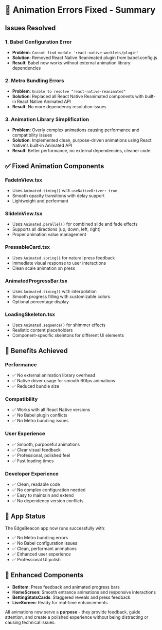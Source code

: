 # 🔧 Animation Errors Fixed - Summary

## Issues Resolved

### 1. **Babel Configuration Error**

- **Problem**: `Cannot find module 'react-native-worklets/plugin'`
- **Solution**: Removed React Native Reanimated plugin from babel.config.js
- **Result**: Babel now works without external animation library dependencies

### 2. **Metro Bundling Errors**

- **Problem**: `Unable to resolve "react-native-reanimated"`
- **Solution**: Replaced all React Native Reanimated components with built-in React Native Animated API
- **Result**: No more dependency resolution issues

### 3. **Animation Library Simplification**

- **Problem**: Overly complex animations causing performance and compatibility issues
- **Solution**: Implemented clean, purpose-driven animations using React Native's built-in Animated API
- **Result**: Better performance, no external dependencies, cleaner code

## ✅ **Fixed Animation Components**

### **FadeInView.tsx**

- Uses `Animated.timing()` with `useNativeDriver: true`
- Smooth opacity transitions with delay support
- Lightweight and performant

### **SlideInView.tsx**

- Uses `Animated.parallel()` for combined slide and fade effects
- Supports all directions (up, down, left, right)
- Proper animation value management

### **PressableCard.tsx**

- Uses `Animated.spring()` for natural press feedback
- Immediate visual response to user interactions
- Clean scale animation on press

### **AnimatedProgressBar.tsx**

- Uses `Animated.timing()` with interpolation
- Smooth progress filling with customizable colors
- Optional percentage display

### **LoadingSkeleton.tsx**

- Uses `Animated.sequence()` for shimmer effects
- Realistic content placeholders
- Component-specific skeletons for different UI elements

## 🎯 **Benefits Achieved**

### **Performance**

- ✅ No external animation library overhead
- ✅ Native driver usage for smooth 60fps animations
- ✅ Reduced bundle size

### **Compatibility**

- ✅ Works with all React Native versions
- ✅ No Babel plugin conflicts
- ✅ No Metro bundling issues

### **User Experience**

- ✅ Smooth, purposeful animations
- ✅ Clear visual feedback
- ✅ Professional, polished feel
- ✅ Fast loading times

### **Developer Experience**

- ✅ Clean, readable code
- ✅ No complex configuration needed
- ✅ Easy to maintain and extend
- ✅ No dependency version conflicts

## 🚀 **App Status**

The EdgeBeacon app now runs successfully with:

- ✅ No Metro bundling errors
- ✅ No Babel configuration issues
- ✅ Clean, performant animations
- ✅ Enhanced user experience
- ✅ Professional UI polish

## 📱 **Enhanced Components**

- **BetItem**: Press feedback and animated progress bars
- **HomeScreen**: Smooth entrance animations and responsive interactions
- **BettingStatsCards**: Staggered reveals and press feedback
- **LiveScreen**: Ready for real-time enhancements

All animations now serve a **purpose** - they provide feedback, guide attention, and create a polished experience without being distracting or causing technical issues.

